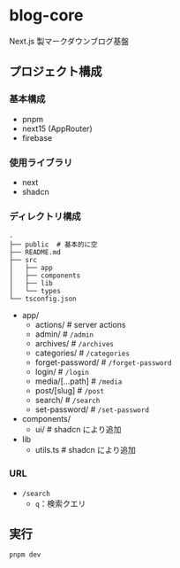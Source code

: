 # blog-core

Next.js 製マークダウンブログ基盤

## プロジェクト構成

### 基本構成

- pnpm
- next15 (AppRouter)
- firebase

### 使用ライブラリ

- next
- shadcn

### ディレクトリ構成

```
.
├── public  # 基本的に空
├── README.md
├── src
│   ├── app
│   ├── components
│   ├── lib
│   └── types
└── tsconfig.json
```

- app/
  - actions/  # server actions
  - admin/  # `/admin`
  - archives/  # `/archives`
  - categories/  # `/categories`
  - forget-password/  # `/forget-password`
  - login/  # `/login`
  - media/[...path]  # `/media`
  - post/[slug]  # `/post`
  - search/  # `/search`
  - set-password/  # `/set-password`
- components/
  - ui/  # shadcn により追加
- lib
  - utils.ts  # shadcn により追加

### URL

- `/search`
  - `q`：検索クエリ

## 実行

```bash
pnpm dev
```